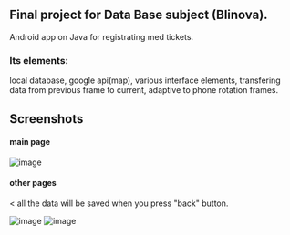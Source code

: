 ## Final project for Data Base subject (Blinova). 
Android app on Java for registrating med tickets. 
### Its elements: 
local database, google api(map), various interface elements, transfering data from previous frame to current, adaptive to phone rotation frames.
## Screenshots
#### main page
![image](https://user-images.githubusercontent.com/53793144/188570865-9296fe19-bd99-4764-8756-7a38b5e69ee3.png)
#### other pages
< all the data will be saved when you press "back" button.

![image](https://user-images.githubusercontent.com/53793144/188571113-2f876358-059f-401f-ba3b-521ddb3ce0e8.png)
![image](https://user-images.githubusercontent.com/53793144/188571475-e923cbd9-da08-4506-bd3a-7d7eba80dcf3.png)
